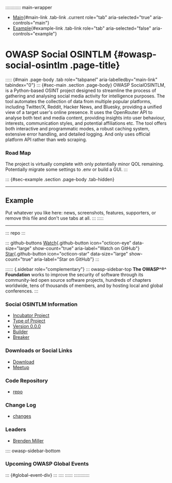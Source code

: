 :::::::::::: main-wrapper
- [Main](#div-main){#main-link .tab-link .current role="tab"
  aria-selected="true" aria-controls="main"}
- [Example](#div-example){#example-link .tab-link role="tab"
  aria-selected="false" aria-controls="example"}

# OWASP Social OSINTLM {#owasp-social-osintlm .page-title}

::::: {#main .page-body .tab role="tabpanel" aria-labelledby="main-link" tabindex="0"}
::: {#sec-main .section .page-body}
OWASP SocialOSINTLM, is a Python-based OSINT project designed to
streamline the process of gathering and analysing social media activity
for intelligence purposes. The tool automates the collection of data
from multiple popular platforms, including Twitter/X, Reddit, Hacker
News, and Bluesky, providing a unified view of a target user's online
presence. It uses the OpenRouter API to analyse both text and media
content, providing insights into user behaviour, interests,
communication styles, and potential affiliations etc. The tool offers
both interactive and programmatic modes, a robust caching system,
extensive error handling, and detailed logging. And only uses official
platform API rather than web scraping.

### Road Map

The project is virtually complete with only potentially minor QOL
remaining. Potentially migrate some settings to .env or build a GUI.
:::

::: {#sec-example .section .page-body .tab-hidden}

------------------------------------------------------------------------

## Example

Put whatever you like here: news, screenshots, features, supporters, or
remove this file and don't use tabs at all.
:::
:::::

------------------------------------------------------------------------

::: repo
:::

::: github-buttons
[Watch](https://github.com/owasp/www-project-social-osintlm/subscription){.github-button
icon="octicon-eye" data-size="large" show-count="true"
aria-label="Watch on GitHub"}
[Star](https://github.com/owasp/www-project-social-osintlm){.github-button
icon="octicon-star" data-size="large" show-count="true"
aria-label="Star on GitHub"}
:::

:::::: {.sidebar role="complementary"}
::: owasp-sidebar-top
**The OWASP^®^ Foundation** works to improve the security of software
through its community-led open source software projects, hundreds of
chapters worldwide, tens of thousands of members, and by hosting local
and global conferences.
:::

### Social OSINTLM Information

- [Incubator Project](#)
- [Type of Project](#)
- [Version 0.0.0](#)
- [Builder](#)
- [Breaker](#)

### Downloads or Social Links

- [Download](#)
- [Meetup](#)

### Code Repository

- [repo](#)

### Change Log

- [changes](#)

### Leaders

- [Brenden
  Miller](../cdn-cgi/l/email-protection.html#9cfeeef9f2f8f9f2b2f1f5f0f0f9eedcf3ebfdefecb2f3eefb)

:::: owasp-sidebar-bottom
### Upcoming OWASP Global Events

::: {#global-event-div}
:::
::::
::::::
::::::::::::
